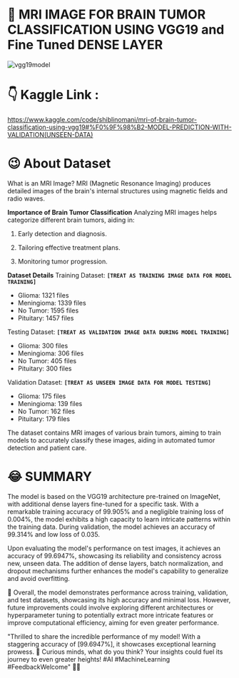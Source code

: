 # 🐲 MRI IMAGE FOR BRAIN TUMOR CLASSIFICATION USING VGG19 and Fine Tuned DENSE LAYER
![vgg19model](https://github.com/Shibli-Nomani/MRI-IMAGE-FOR-BRAIN-TUMOR-CLASSIFICATION-USING-VGG19-and-Fine-Tuned-DENSE-LAYER/assets/101654553/5755dbe2-e752-4985-982e-f5b0bef936ef)

# 👇 Kaggle Link :
https://www.kaggle.com/code/shiblinomani/mri-of-brain-tumor-classification-using-vgg19#%F0%9F%98%B2-MODEL-PREDICTION-WITH-VALIDATION(UNSEEN-DATA)

# 😉 About Dataset

What is an MRI Image?
MRI (Magnetic Resonance Imaging) produces detailed images of the brain's internal structures using magnetic fields and radio waves.

**Importance of Brain Tumor Classification**
Analyzing MRI images helps categorize different brain tumors, aiding in:

1. Early detection and diagnosis.

2. Tailoring effective treatment plans.

3. Monitoring tumor progression.

**Dataset Details**
Training Dataset: **`[TREAT AS TRAINING IMAGE DATA FOR MODEL TRAINING]`**
* Glioma: 1321 files
* Meningioma: 1339 files
* No Tumor: 1595 files
* Pituitary: 1457 files

Testing Dataset: **`[TREAT AS VALIDATION IMAGE DATA DURING MODEL TRAINING]`**
* Glioma: 300 files
* Meningioma: 306 files
* No Tumor: 405 files
* Pituitary: 300 files

Validation Dataset: **`[TREAT AS UNSEEN IMAGE DATA FOR MODEL TESTING]`**
* Glioma: 175 files
* Meningioma: 139 files
* No Tumor: 162 files
* Pituitary: 179 files

The dataset contains MRI images of various brain tumors, aiming to train models to accurately classify these images, aiding in automated tumor detection and patient care.



# 😂 SUMMARY
The model is based on the VGG19 architecture pre-trained on ImageNet, with additional dense layers fine-tuned for a specific task. With a remarkable training accuracy of 99.905% and a negligible training loss of 0.004%, the model exhibits a high capacity to learn intricate patterns within the training data. During validation, the model achieves an accuracy of 99.314% and low loss of 0.035.

Upon evaluating the model's performance on test images, it achieves an accuracy of 99.6947%, showcasing its reliability and consistency across new, unseen data. The addition of dense layers, batch normalization, and dropout mechanisms further enhances the model's capability to generalize and avoid overfitting.

🎉 Overall, the model demonstrates performance across training, validation, and test datasets, showcasing its high accuracy and minimal loss. However, future improvements could involve exploring different architectures or hyperparameter tuning to potentially extract more intricate features or improve computational efficiency, aiming for even greater performance.

"Thrilled to share the incredible performance of my model! With a staggering accuracy of [99.6947%], it showcases exceptional learning prowess. 🚀 Curious minds, what do you think? Your insights could fuel its journey to even greater heights! #AI #MachineLearning #FeedbackWelcome" 🌟✨

